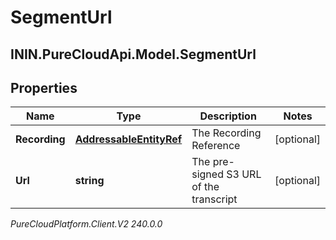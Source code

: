 # SegmentUrl

## ININ.PureCloudApi.Model.SegmentUrl

## Properties

|Name | Type | Description | Notes|
|------------ | ------------- | ------------- | -------------|
| **Recording** | [**AddressableEntityRef**](AddressableEntityRef) | The Recording Reference | [optional] |
| **Url** | **string** | The pre-signed S3 URL of the transcript | [optional] |



_PureCloudPlatform.Client.V2 240.0.0_
